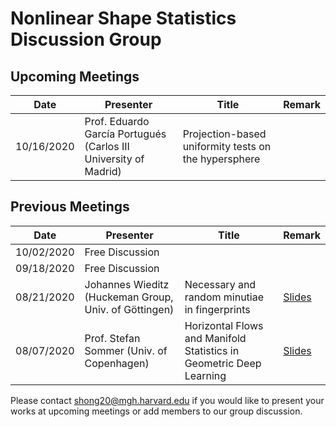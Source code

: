 # Nonlinear Shape Statistics Discussion Group

Upcoming Meetings
-----------------

| Date                   | Presenter                                   | Title                                                               | Remark |
|------------------------|---------------------------------------------|---------------------------------------------------------------------|--------|
| 10/16/2020             | Prof. Eduardo García Portugués (Carlos III University of Madrid) | Projection-based uniformity tests on the hypersphere  |       |


Previous Meetings
-----------------
| Date                   | Presenter                                   | Title                                                               | Remark |
|------------------------|---------------------------------------------|---------------------------------------------------------------------|--------|
| 10/02/2020             | Free Discussion |                        |         |
| 09/18/2020             | Free Discussion |                        |         |
| 08/21/2020             | Johannes Wieditz (Huckeman Group, Univ. of Göttingen) | Necessary and random minutiae in fingerprints                       | [Slides](Talk_21_08_2020_Wieditz.pdf)        |
| 08/07/2020             | Prof. Stefan Sommer (Univ. of Copenhagen)   | Horizontal Flows and Manifold Statistics in Geometric Deep Learning |[Slides](https://slides.com/stefansommer/horizontal-flows-manifold-stochastics-geometric-deep-learning)|




Please contact shong20@mgh.harvard.edu if you would like to present your works at upcoming meetings or add members to our group discussion. 

